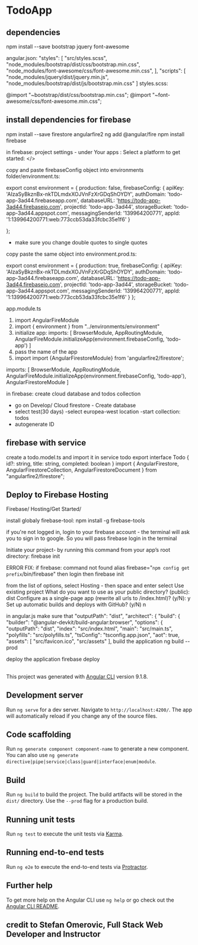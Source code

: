 # TodoApp

## dependencies
npm install --save bootstrap jquery font-awesome

angular.json:
    "styles": [
                            "src/styles.scss",
                            "node_modules/bootstrap/dist/css/bootstrap.min.css",
                            "node_modules/font-awesome/css/font-awesome.min.css",
                        ],
    "scripts": [
                            "node_modules/jquery/dist/jquery.min.js",
                            "node_modules/bootstrap/dist/js/bootstrap.min.css"
                        ]
styles.scss:

@import "~bootstrap/dist/css/bootstrap.min.css";
@import "~font-awesome/css/font-awesome.min.css";

## install dependencies for firebase

npm install --save firestore angularfire2
ng add @angular/fire
npm install firebase

in firebase:
project settings - under Your apps : Select a platform to get started: </>

copy and paste firebaseConfig object into environments folder/environment.ts:


export const environment = {
  production: false,
  firebaseConfig: {
    apiKey: 'AIzaSyBkznBx-nkTDLmdxXOJVnFzXrGDqShOYDY',
    authDomain: 'todo-app-3ad44.firebaseapp.com',
    databaseURL: 'https://todo-app-3ad44.firebaseio.com',
    projectId: 'todo-app-3ad44',
    storageBucket: 'todo-app-3ad44.appspot.com',
    messagingSenderId: '139964200771',
    appId: '1:139964200771:web:773ccb53da33fcbc35e1f6'
  }

};
- make sure you change double quotes to single quotes

copy paste the same object into environment.prod.ts:

export const environment = {
  production: true,
  firebaseConfig: {
    apiKey: 'AIzaSyBkznBx-nkTDLmdxXOJVnFzXrGDqShOYDY',
    authDomain: 'todo-app-3ad44.firebaseapp.com',
    databaseURL: 'https://todo-app-3ad44.firebaseio.com',
    projectId: 'todo-app-3ad44',
    storageBucket: 'todo-app-3ad44.appspot.com',
    messagingSenderId: '139964200771',
    appId: '1:139964200771:web:773ccb53da33fcbc35e1f6'
  }
};


app.module.ts
1.  import AngularFireModule
2. import { environment } from "../environments/environment"
3. initialize app:
  imports: [
    BrowserModule,
    AppRoutingModule,
    AngularFireModule.initializeApp(environment.firebaseConfig, 'todo-app')
  ]
4. pass the name of the app 
5. import import {AngularFirestoreModule}  from 'angularfire2/firestore';

 imports: [
    BrowserModule,
    AppRoutingModule,
    AngularFireModule.initializeApp(environment.firebaseConfig, 'todo-app'),
    AngularFirestoreModule
  ]

in firebase: create cloud database and todos collection
- go on Develop/ Cloud firestore - Create database
- select test(30 days)
-select europea-west location
-start collection: todos
- autogenerate ID



## firebase with service
create a todo.model.ts and import it in service todo
    export interface Todo {
    id?: string,
    title: string,
    completed: boolean
}
import { AngularFirestore, AngularFirestoreCollection, AngularFirestoreDocument } from "angularfire2/firestore";


## Deploy to Firebase Hosting
Firebase/ Hosting/Get Started/

install globaly firebase-tool: 
npm install -g firebase-tools

if you're not logged in, login to your firebase account - the terminal will ask you to sign in to google. So you will pass firebase login in the terminal

 Initiate your project- by running this command from your app’s root directory: 
 firebase init

 ERROR FIX: if firebase: command not found
 alias firebase="`npm config get prefix`/bin/firebase"
then login
then firebase init

from the list of options, select Hosting - then space and enter
select Use existing project
 What do you want to use as your public directory? (public): dist 
 Configure as a single-page app (rewrite all urls to /index.html)? (y/N): y
 Set up automatic builds and deploys with GitHub? (y/N) n

 in angular.js make sure that "outputPath": "dist",
 "architect": {
        "build": {
          "builder": "@angular-devkit/build-angular:browser",
          "options": {
            "outputPath": "dist",
            "index": "src/index.html",
            "main": "src/main.ts",
            "polyfills": "src/polyfills.ts",
            "tsConfig": "tsconfig.app.json",
            "aot": true,
            "assets": [
              "src/favicon.ico",
              "src/assets"
            ],
build the application
ng build --prod

deploy the application 
firebase deploy

## ################################################################

This project was generated with [Angular CLI](https://github.com/angular/angular-cli) version 9.1.8.

## Development server

Run `ng serve` for a dev server. Navigate to `http://localhost:4200/`. The app will automatically reload if you change any of the source files.

## Code scaffolding

Run `ng generate component component-name` to generate a new component. You can also use `ng generate directive|pipe|service|class|guard|interface|enum|module`.

## Build

Run `ng build` to build the project. The build artifacts will be stored in the `dist/` directory. Use the `--prod` flag for a production build.

## Running unit tests

Run `ng test` to execute the unit tests via [Karma](https://karma-runner.github.io).

## Running end-to-end tests

Run `ng e2e` to execute the end-to-end tests via [Protractor](http://www.protractortest.org/).

## Further help

To get more help on the Angular CLI use `ng help` or go check out the [Angular CLI README](https://github.com/angular/angular-cli/blob/master/README.md).


## credit to Stefan Omerovic, Full Stack Web Developer and Instructor
 
